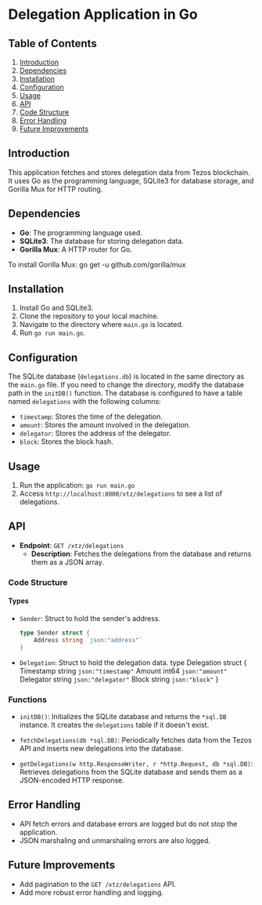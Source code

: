 # Delegation Application in Go

## Table of Contents

1. [Introduction](#introduction)
2. [Dependencies](#dependencies)
3. [Installation](#installation)
4. [Configuration](#configuration)
5. [Usage](#usage)
6. [API](#api)
7. [Code Structure](#code-structure)
8. [Error Handling](#error-handling)
9. [Future Improvements](#future-improvements)

## Introduction

This application fetches and stores delegation data from Tezos blockchain. It uses Go as the programming language, SQLite3 for database storage, and Gorilla Mux for HTTP routing.

## Dependencies

- **Go**: The programming language used.
- **SQLite3**: The database for storing delegation data.
- **Gorilla Mux**: A HTTP router for Go.

To install Gorilla Mux:
go get -u github.com/gorilla/mux


## Installation

1. Install Go and SQLite3.
2. Clone the repository to your local machine.
3. Navigate to the directory where `main.go` is located.
4. Run `go run main.go`.

## Configuration

The SQLite database (`delegations.db`) is located in the same directory as the `main.go` file. If you need to change the directory, modify the database path in the `initDB()` function. The database is configured to have a table named `delegations` with the following columns:

- `timestamp`: Stores the time of the delegation.
- `amount`: Stores the amount involved in the delegation.
- `delegator`: Stores the address of the delegator.
- `block`: Stores the block hash.

## Usage

1. Run the application: `go run main.go`
2. Access `http://localhost:8000/xtz/delegations` to see a list of delegations.

## API

- **Endpoint**: `GET /xtz/delegations`
    - **Description**: Fetches the delegations from the database and returns them as a JSON array.

### Code Structure

#### Types

- `Sender`: Struct to hold the sender's address.
  ```go
  type Sender struct {
      Address string `json:"address"`
  }

- `Delegation`: Struct to hold the delegation data.
type Delegation struct {
    Timestamp string `json:"timestamp"`
    Amount    int64  `json:"amount"`
    Delegator string `json:"delegator"`
    Block     string `json:"block"`
}

### Functions

- `initDB()`: Initializes the SQLite database and returns the `*sql.DB` instance. It creates the `delegations` table if it doesn't exist.
  
- `fetchDelegations(db *sql.DB)`: Periodically fetches data from the Tezos API and inserts new delegations into the database.

- `getDelegations(w http.ResponseWriter, r *http.Request, db *sql.DB)`: Retrieves delegations from the SQLite database and sends them as a JSON-encoded HTTP response.

## Error Handling

- API fetch errors and database errors are logged but do not stop the application.
- JSON marshaling and unmarshaling errors are also logged.

## Future Improvements

- Add pagination to the `GET /xtz/delegations` API.
- Add more robust error handling and logging.

